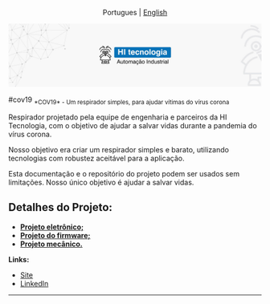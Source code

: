 <p align="center">
  <span>Portugues</span> |
  <a href="https://github.com/hitecnologia/cov19/tree/master/docs/lang/en-us#cov19">English</a>
</p>

<p align="center">
  <img src="docs/assets/banner.jpg" >
</p>
#cov19
<sub>*COV19* - Um respirador simples, para ajudar vítimas do vírus corona </sub>

Respirador projetado pela equipe de engenharia e parceiros da HI Tecnologia, com o objetivo de ajudar a salvar vidas durante a pandemia do vírus corona.

Nosso objetivo era criar um respirador simples e barato, utilizando tecnologias com robustez aceitável para a aplicação.

Esta documentação e o repositório do projeto podem ser usados ​​sem limitações. Nosso único objetivo é ajudar a salvar vidas.

## Detalhes do Projeto:

* **<a href="https://github.com/hitecnologia/cov19/tree/master/project/electronic">Projeto eletrônico;</a>**
* **<a href="https://github.com/hitecnologia/cov19/tree/master/project/firmware">Projeto do firmware;</a>**
* **<a href="https://github.com/hitecnologia/cov19/tree/master/project/mechanical">Projeto mecânico.</a>**


**Links:**
* [Site](https://www.hitecnologia.com.br/)
* [LinkedIn](https://www.linkedin.com/company/hi-tecnologia/)

---





